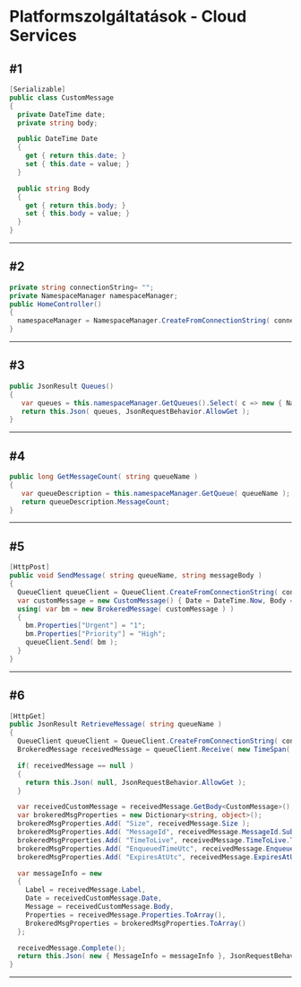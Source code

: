 # Platformszolgáltatások - Cloud Services #
## #1 ##
```cs
[Serializable]
public class CustomMessage
{
  private DateTime date;
  private string body;

  public DateTime Date
  {
    get { return this.date; }
    set { this.date = value; }
  }

  public string Body
  {
    get { return this.body; }
    set { this.body = value; }
  }
}
```
------------------------------------------------------
## #2 ##
```cs
private string connectionString= "";
private NamespaceManager namespaceManager;
public HomeController()
{        
  namespaceManager = NamespaceManager.CreateFromConnectionString( connectionString );
}
```
------------------------------------------------------
## #3 ##
```cs
public JsonResult Queues()
{
   var queues = this.namespaceManager.GetQueues().Select( c => new { Name = c.Path, Messages = c.MessageCount } ).ToArray();
   return this.Json( queues, JsonRequestBehavior.AllowGet );
}
```
------------------------------------------------------
## #4 ##
```cs
public long GetMessageCount( string queueName )
{
   var queueDescription = this.namespaceManager.GetQueue( queueName );
   return queueDescription.MessageCount;
}
```
------------------------------------------------------
## #5 ##
```cs
[HttpPost]
public void SendMessage( string queueName, string messageBody )
{
  QueueClient queueClient = QueueClient.CreateFromConnectionString( connectionString, "azuretananyag" );
  var customMessage = new CustomMessage() { Date = DateTime.Now, Body = messageBody };
  using( var bm = new BrokeredMessage( customMessage ) )
  {
    bm.Properties["Urgent"] = "1";
    bm.Properties["Priority"] = "High";
    queueClient.Send( bm );
  }
}
```
------------------------------------------------------
## #6 ##
```cs
[HttpGet]
public JsonResult RetrieveMessage( string queueName )
{
  QueueClient queueClient = QueueClient.CreateFromConnectionString( connectionString, "azuretananyag", ReceiveMode.PeekLock );
  BrokeredMessage receivedMessage = queueClient.Receive( new TimeSpan( 0, 0, 30 ) );

  if( receivedMessage == null )
  {
    return this.Json( null, JsonRequestBehavior.AllowGet );
  }

  var receivedCustomMessage = receivedMessage.GetBody<CustomMessage>();
  var brokeredMsgProperties = new Dictionary<string, object>();
  brokeredMsgProperties.Add( "Size", receivedMessage.Size );
  brokeredMsgProperties.Add( "MessageId", receivedMessage.MessageId.Substring( 0, 15 ) + "..." );
  brokeredMsgProperties.Add( "TimeToLive", receivedMessage.TimeToLive.TotalSeconds );
  brokeredMsgProperties.Add( "EnqueuedTimeUtc", receivedMessage.EnqueuedTimeUtc.ToString( "yyyy-MM-dd HH:mm:ss" ) );
  brokeredMsgProperties.Add( "ExpiresAtUtc", receivedMessage.ExpiresAtUtc.ToString( "yyyy-MM-dd HH:mm:ss" ) );

  var messageInfo = new
  {
    Label = receivedMessage.Label,
    Date = receivedCustomMessage.Date,
    Message = receivedCustomMessage.Body,
    Properties = receivedMessage.Properties.ToArray(),
    BrokeredMsgProperties = brokeredMsgProperties.ToArray()
  };

  receivedMessage.Complete();
  return this.Json( new { MessageInfo = messageInfo }, JsonRequestBehavior.AllowGet );
}
```
-------------------------------------------------------